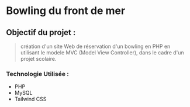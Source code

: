 # Bowling du front de mer

## Objectif du projet :
> création d'un site Web de réservation d'un bowling en PHP en utilisant le modele MVC (Model View Controller), dans le cadre d'un projet scolaire.

### Technologie Utilisée :
- PHP
- MySQL
- Tailwind CSS